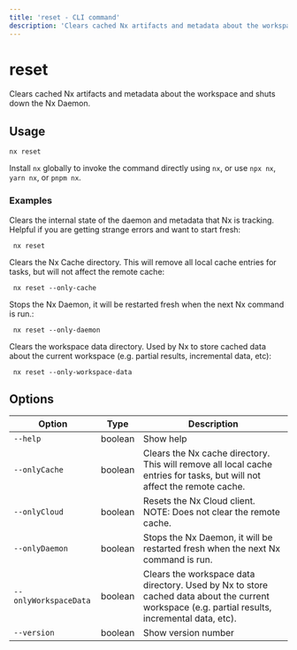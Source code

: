 ```yaml
---
title: 'reset - CLI command'
description: 'Clears cached Nx artifacts and metadata about the workspace and shuts down the Nx Daemon.'
---
```


# reset

Clears cached Nx artifacts and metadata about the workspace and shuts down the Nx Daemon.

## Usage

```shell
nx reset
```

Install `nx` globally to invoke the command directly using `nx`, or use `npx nx`, `yarn nx`, or `pnpm nx`.

### Examples

Clears the internal state of the daemon and metadata that Nx is tracking. Helpful if you are getting strange errors and want to start fresh:

```shell
 nx reset
```

Clears the Nx Cache directory. This will remove all local cache entries for tasks, but will not affect the remote cache:

```shell
 nx reset --only-cache
```

Stops the Nx Daemon, it will be restarted fresh when the next Nx command is run.:

```shell
 nx reset --only-daemon
```

Clears the workspace data directory. Used by Nx to store cached data about the current workspace (e.g. partial results, incremental data, etc):

```shell
 nx reset --only-workspace-data
```

## Options

| Option                | Type    | Description                                                                                                                                     |
| --------------------- | ------- | ----------------------------------------------------------------------------------------------------------------------------------------------- |
| `--help`              | boolean | Show help                                                                                                                                       |
| `--onlyCache`         | boolean | Clears the Nx cache directory. This will remove all local cache entries for tasks, but will not affect the remote cache.                        |
| `--onlyCloud`         | boolean | Resets the Nx Cloud client. NOTE: Does not clear the remote cache.                                                                              |
| `--onlyDaemon`        | boolean | Stops the Nx Daemon, it will be restarted fresh when the next Nx command is run.                                                                |
| `--onlyWorkspaceData` | boolean | Clears the workspace data directory. Used by Nx to store cached data about the current workspace (e.g. partial results, incremental data, etc). |
| `--version`           | boolean | Show version number                                                                                                                             |
